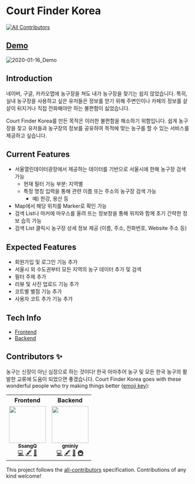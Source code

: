 # Court Finder Korea
<!-- ALL-CONTRIBUTORS-BADGE:START - Do not remove or modify this section -->
[![All Contributors](https://img.shields.io/badge/all_contributors-2-orange.svg?style=flat-square)](#contributors-)
<!-- ALL-CONTRIBUTORS-BADGE:END -->

## [Demo](http://13.124.209.33/)
![2020-01-16_Demo](https://user-images.githubusercontent.com/37759759/72496845-2fef6e80-386e-11ea-8f40-d858ec2acdf0.gif)

## Introduction
네이버, 구글, 카카오맵에 농구장을 쳐도 내가 농구장을 찾기는 쉽지 않았습니다. 특히, 실내 농구장을 사용하고 싶은 유저들은 정보를 얻기 위해 주변인이나 카페의 정보를 샅샅이 뒤지거나 직접 전화해야만 하는 불편함이 싫었습니다. 

Court Finder Korea를 만든 목적은 이러한 불편함을 해소하기 위함입니다. 쉽게 농구장을 찾고 유저들과 농구장의 정보를 공유하여 목적에 맞는 농구를 할 수 있는 서비스를 제공하고 싶습니다.

## Current Features
- 서울열린데이터광장에서 제공하는 데이터를 기반으로 서울시에 한해 농구장 검색 가능
  - 현재 필터 가능 부분: 지역별
  - 특정 명칭 입력을 통해 관련 이름 또는 주소의 농구장 검색 가능 
    - 예) 한강, 용산 등
- Map에서 해당 위치를 Marker로 확인 가능
- 검색 List나 마커에 마우스를 올려 뜨는 정보창을 통해 위치와 함께 초기 간략한 정보 습득 가능 
- 검색 List 클릭시 농구장 상세 정보 제공 (이름, 주소, 전화번호, Website 주소 등)

## Expected Features
- 회원가입 및 로그인 기능 추가
- 서울시 외 수도권부터 모든 지역의 농구 데이터 추가 및 검색
- 필터 주제 추가
- 리뷰 및 사진 업로드 기능 추가
- 코트별 별점 기능 추가
- 사용자 코트 추가 기능 추가

## Tech Info
- [Frontend](https://github.com/park78951/court-finder/tree/master/frontend)
- [Backend](https://github.com/park78951/court-finder/tree/master/backend)

## Contributors ✨
농구는 신장이 아닌 심장으로 하는 것이다!
한국 아마추어 농구 및 모든 한국 농구의 활발한 교류에 도움이 되었으면 좋겠습니다.
Court Finder Korea goes with these wonderful people who try making things better ([emoji key](https://allcontributors.org/docs/en/emoji-key)):

<!-- ALL-CONTRIBUTORS-LIST:START - Do not remove or modify this section -->
<!-- prettier-ignore-start -->
<!-- markdownlint-disable -->
<table>
  <tr>
    <th>Frontend</th>
    <th>Backend</th>
  </tr>
  <tr>
    <td align="center"><a href="https://github.com/park78951"><img src="https://avatars2.githubusercontent.com/u/37759759?v=4" width="100px;" alt=""/><br /><sub><b>SsangQ</b></sub></a><br /><a href="https://github.com/park78951/court-finder/commits?author=park78951" title="Code">💻</a> <a href="#content-park78951" title="Content">🖋</a> <a href="#ideas-park78951" title="Ideas, Planning, & Feedback">🤔</a></td>
    <td align="center"><a href="https://github.com/gminiy"><img src="https://avatars3.githubusercontent.com/u/25456956?v=4" width="100px;" alt=""/><br /><sub><b>gminiy</b></sub></a><br /><a href="https://github.com/park78951/court-finder/commits?author=gminiy" title="Code">💻</a> <a href="#content-gminiy" title="Content">🖋</a> <a href="#ideas-gminiy" title="Ideas, Planning, & Feedback">🤔</a> <a href="#infra-gminiy" title="Infrastructure (Hosting, Build-Tools, etc)">🚇</a></td>
  </tr>
</table>

<!-- markdownlint-enable -->
<!-- prettier-ignore-end -->
<!-- ALL-CONTRIBUTORS-LIST:END -->

This project follows the [all-contributors](https://github.com/all-contributors/all-contributors) specification. Contributions of any kind welcome!